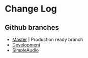 # Change Log

## Github branches

- [Master](https://github.com/WilliamRamsey/LiveTranslate) | Production ready branch
- [Development](https://github.com/WilliamRamsey/LiveTranslate/tree/development)
- [SimpleAudio](https://github.com/WilliamRamsey/LiveTranslate/tree/simple_audio)
